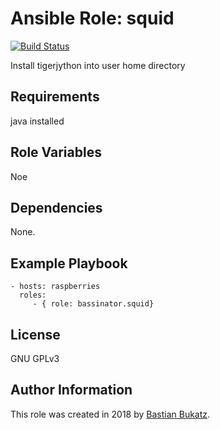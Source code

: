 # Ansible Role: squid

[![Build Status](https://travis-ci.com/Bassinator/ansible-role-squid.svg?branch=master)](https://travis-ci.com/Bassinator/ansible-role-squid)

Install tigerjython into user home directory

## Requirements

java installed

## Role Variables

Noe


## Dependencies

None.


## Example Playbook

    - hosts: raspberries
      roles:
         - { role: bassinator.squid}

## License

GNU GPLv3

## Author Information
This role was created in 2018 by [Bastian Bukatz](https://bassinator.github.io).
